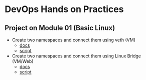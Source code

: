 # DevOps Hands on Practices

## Project on Module 01 (Basic Linux)
- Create two namespaces and connect them using veth (VM)
    - [docs](./connecting-two-namespaces-using-veth.md)
    - [script](./veth-connection-between-two-namespace.sh)
- Create two namespaces and connect them using Linux Bridge (VM/Web)
    - [docs](./connecting-two-namespaces-using-linux-bridge.md)
    - [script](./linux-bridge-connection-between-namespaces.sh)
